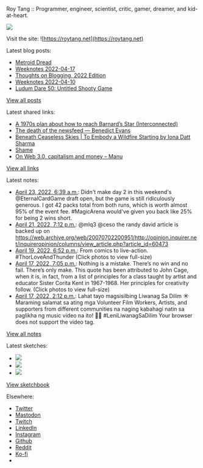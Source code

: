 Roy Tang :: Programmer, engineer, scientist, critic, gamer, dreamer, and kid-at-heart.

![](https://roytang.net/static/img/profile.jpg)

Visit the site: ![https://roytang.net](https://roytang.net)

Latest blog posts:

- [Metroid Dread](https://roytang.net/2022/04/metroid-dread/)
- [Weeknotes 2022-04-17](https://roytang.net/2022/04/weeknotes-04-17/)
- [Thoughts on Blogging, 2022 Edition](https://roytang.net/2022/04/thoughts-on-blogging-2022-edition/)
- [Weeknotes 2022-04-10](https://roytang.net/2022/04/weeknotes-04-10/)
- [Ludum Dare 50: Untitled Shooty Game](https://roytang.net/2022/04/ludum-dare-50-shooty/)

[View all posts](https://roytang.net/blog)

Latest shared links:

- [A 1970s plan about how to reach Barnard’s Star (Interconnected)](https://roytang.net/2022/04/e68371471b4624053e0d2817b25d3a53/)
- [The death of the newsfeed — Benedict Evans](https://roytang.net/2022/04/8f99472bd93647e7b6bb2754526bc86d/)
- [Beneath Ceaseless Skies | To Embody a Wildfire Starting by Iona Datt Sharma](https://roytang.net/2022/04/aacbbadeab11f4c66b11c4218df615b2/)
- [Shame](https://roytang.net/2022/04/d41c75e4cb84bb7c7f43a4b75dd1e494/)
- [On Web 3.0, capitalism and money – Manu](https://roytang.net/2022/04/25a4b86379d1a84e50a2e18431dc2908/)

[View all links](https://roytang.net/links)

Latest notes:

- [April 23, 2022, 6:39 a.m.](https://roytang.net/2022/04/1517634277264961536/): Didn&#x27;t make day 2 in this weekend&#x27;s @EternalCardGame draft open, but the game is still ridiculously generous. I got 42 packs total from both runs, which is worth almost 95% of the event fee. #MagicArena would&#x27;ve given you back like 25% for being 2 wins short.
- [April 21, 2022, 7:12 p.m.](https://roytang.net/2022/04/1517098877417291777/): @mlq3 @ceso the randy david article is backed up on https://web.archive.org/web/20070702200951/http://opinion.inquirer.net/inquireropinion/columns/view_article.php?article_id=60473
- [April 19, 2022, 6:52 p.m.](https://roytang.net/2022/04/1516369252973834245/): From comics to live-action. #ThorLoveAndThunder (Click photos to view full-size)
- [April 17, 2022, 7:05 p.m.](https://roytang.net/2022/04/1515647731209244679/): Nothing is a mistake. There’s no win and no fail. There’s only make. This quote has been attributed to John Cage, when it is, in fact, from a list of principles for a class taught by artist and educator Sister Corita Kent in 1967-1968. Her principles for creativity follow. (Click photos to view full-size)
- [April 17, 2022, 2:12 p.m.](https://roytang.net/2022/04/1515573837013811203/): Lahat tayo magsisilbing Liwanag Sa Dilim ☀️ Maraming salamat sa ating mga Volunteer Film Workers, Artists, and supporters from different communities na naging kabahagi natin sa paglikha ng music video na ito! 🙏🏻 #LeniLiwanagSaDilim Your browser does not support the video tag.

[View all notes](https://roytang.net/notes)

Latest sketches:


- ![](https://roytang.net/media/cache/eb/6d/eb6d42690e16874c36049dccfd32b06d.jpg)
- ![](https://roytang.net/media/cache/6c/d5/6cd5b41f73d41026b3f65beeac28a6af.jpg)
- ![](https://roytang.net/media/cache/e5/da/e5da975ee2fed5a25dba802aa7d5ad1c.jpg)

[View sketchbook](https://roytang.net/albums/sketchbook)


Elsewhere:

- [Twitter](https://twitter.com/roytang)
- [Mastodon](https://mastodon.technology/@roytang)
- [Twitch](https://twitch.tv/twitchyroy)
- [LinkedIn](https://www.linkedin.com/in/roytang)
- [Instagram](https://instagram.com/roytang0400)
- [Github](https://github.com/roytang)
- [Reddit](https://reddit.com/u/hungryroy)
- [Ko-fi](https://ko-fi.com/roytang)
- [](mailto:hello@roytang.net)